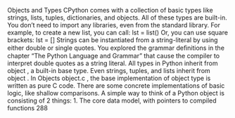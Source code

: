 Objects and Types CPython comes with a collection of basic types like strings, lists, tuples, dictionaries, and objects. All of these types are built-in. You don’t need to import any libraries, even from the standard library. For example, to create a new list, you can call: lst  =  list() Or, you can use square brackets: lst  =  [] Strings can be instantiated from a string-literal by using either double or single quotes. You explored the grammar deﬁnitions in the chapter “The Python Language and Grammar” that cause the compiler to interpret double quotes as a string literal. All types in Python inherit from  object , a built-in base type. Even strings, tuples, and lists inherit from  object . In  Objects object.c , the base implementation of  object  type is written as pure C code. There are some concrete implementations of basic logic, like shallow comparisons. A simple way to think of a Python object is consisting of 2 things: 1. The core data model, with pointers to compiled functions 288
